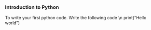 ### Introduction to Python
To write your first python code. Write the following code \n
print("Hello world")